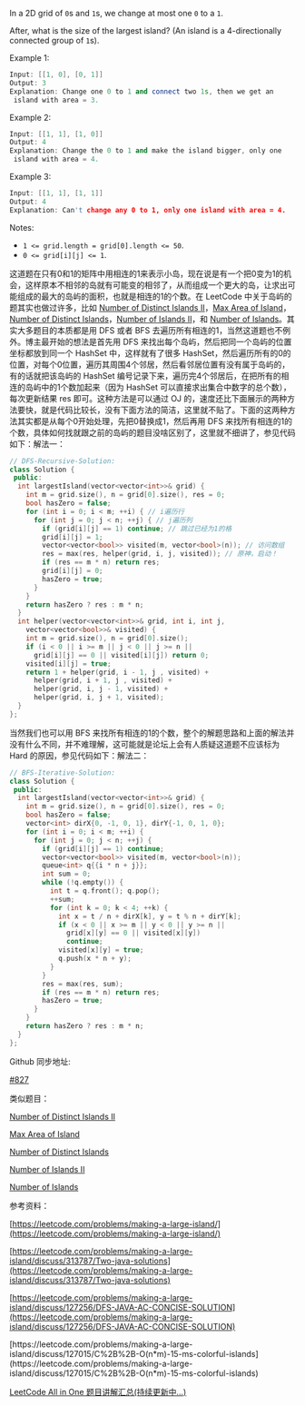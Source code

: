In a 2D grid of `0`s and `1`s, we change at most one `0` to a `1`.

After, what is the size of the largest island? (An island is a 4-directionally connected group of `1`s).

Example 1:

```cpp
Input: [[1, 0], [0, 1]]
Output: 3
Explanation: Change one 0 to 1 and connect two 1s, then we get an 
 island with area = 3.
```

Example 2:

```cpp
Input: [[1, 1], [1, 0]]
Output: 4
Explanation: Change the 0 to 1 and make the island bigger, only one
 island with area = 4.
```

Example 3:

```cpp
Input: [[1, 1], [1, 1]]
Output: 4
Explanation: Can't change any 0 to 1, only one island with area = 4.
```

Notes:

- `1 <= grid.length = grid[0].length <= 50`.
- `0 <= grid[i][j] <= 1`.

这道题在只有0和1的矩阵中用相连的1来表示小岛，现在说是有一个把0变为1的机会，这样原本不相邻的岛就有可能变的相邻了，从而组成一个更大的岛，让求出可能组成的最大的岛屿的面积，也就是相连的1的个数。在 LeetCode 中关于岛屿的题其实也做过许多，比如 [Number of Distinct Islands II](http://www.cnblogs.com/grandyang/p/8542820.html)，[Max Area of Island](http://www.cnblogs.com/grandyang/p/7712724.html)，[Number of Distinct Islands](http://www.cnblogs.com/grandyang/p/7698778.html)，[Number of Islands II](http://www.cnblogs.com/grandyang/p/5190419.html)，和 [Number of Islands](http://www.cnblogs.com/grandyang/p/4402656.html)。其实大多题目的本质都是用 DFS 或者 BFS 去遍历所有相连的1，当然这道题也不例外。博主最开始的想法是首先用 DFS 来找出每个岛屿，然后把同一个岛屿的位置坐标都放到同一个 HashSet 中，这样就有了很多 HashSet，然后遍历所有的0的位置，对每个0位置，遍历其周围4个邻居，然后看邻居位置有没有属于岛屿的，有的话就把该岛屿的 HashSet 编号记录下来，遍历完4个邻居后，在把所有的相连的岛屿中的1个数加起来（因为 HashSet 可以直接求出集合中数字的总个数），每次更新结果 res 即可。这种方法是可以通过 OJ 的，速度还比下面展示的两种方法要快，就是代码比较长，没有下面方法的简洁，这里就不贴了。下面的这两种方法其实都是从每个0开始处理，先把0替换成1，然后再用 DFS 来找所有相连的1的个数，具体如何找就跟之前的岛屿的题目没啥区别了，这里就不细讲了，参见代码如下：解法一：

```cpp
// DFS-Recursive-Solution:
class Solution {
 public:
  int largestIsland(vector<vector<int>>& grid) {
    int m = grid.size(), n = grid[0].size(), res = 0;
    bool hasZero = false;
    for (int i = 0; i < m; ++i) { // i遍历行
      for (int j = 0; j < n; ++j) { // j遍历列
        if (grid[i][j] == 1) continue; // 跳过已经为1的格
        grid[i][j] = 1;
        vector<vector<bool>> visited(m, vector<bool>(n)); // 访问数组
        res = max(res, helper(grid, i, j, visited)); // 原神，启动！
        if (res == m * n) return res;
        grid[i][j] = 0;
        hasZero = true;
      }
    }
    return hasZero ? res : m * n;
  }
  int helper(vector<vector<int>>& grid, int i, int j,
    vector<vector<bool>>& visited) {
    int m = grid.size(), n = grid[0].size();
    if (i < 0 || i >= m || j < 0 || j >= n ||
      grid[i][j] == 0 || visited[i][j]) return 0;
    visited[i][j] = true;
    return 1 + helper(grid, i - 1, j , visited) +
      helper(grid, i + 1, j , visited) +
      helper(grid, i, j - 1, visited) +
      helper(grid, i, j + 1, visited);
  }
};
```

当然我们也可以用 BFS 来找所有相连的1的个数，整个的解题思路和上面的解法并没有什么不同，并不难理解，这可能就是论坛上会有人质疑这道题不应该标为 Hard 的原因，参见代码如下：解法二：

```cpp
// BFS-Iterative-Solution:
class Solution {
 public:
  int largestIsland(vector<vector<int>>& grid) {
    int m = grid.size(), n = grid[0].size(), res = 0;
    bool hasZero = false;
    vector<int> dirX{0, -1, 0, 1}, dirY{-1, 0, 1, 0};
    for (int i = 0; i < m; ++i) {
      for (int j = 0; j < n; ++j) {
        if (grid[i][j] == 1) continue;
        vector<vector<bool>> visited(m, vector<bool>(n));
        queue<int> q{{i * n + j}};
        int sum = 0;
        while (!q.empty()) {
          int t = q.front(); q.pop();
          ++sum;
          for (int k = 0; k < 4; ++k) {
            int x = t / n + dirX[k], y = t % n + dirY[k];
            if (x < 0 || x >= m || y < 0 || y >= n ||
              grid[x][y] == 0 || visited[x][y])
              continue;
            visited[x][y] = true;
            q.push(x * n + y);
          }
        }
        res = max(res, sum);
        if (res == m * n) return res;
        hasZero = true;
      }
    }
    return hasZero ? res : m * n;
  }
};
```

Github 同步地址:

[#827](https://github.com/grandyang/leetcode/issues/827)

类似题目：

[Number of Distinct Islands II](http://www.cnblogs.com/grandyang/p/8542820.html)

[Max Area of Island](http://www.cnblogs.com/grandyang/p/7712724.html)

[Number of Distinct Islands](http://www.cnblogs.com/grandyang/p/7698778.html)

[Number of Islands II](http://www.cnblogs.com/grandyang/p/5190419.html)

[Number of Islands](http://www.cnblogs.com/grandyang/p/4402656.html)

参考资料：

[https://leetcode.com/problems/making-a-large-island/](https://leetcode.com/problems/making-a-large-island/)

[https://leetcode.com/problems/making-a-large-island/discuss/313787/Two-java-solutions](https://leetcode.com/problems/making-a-large-island/discuss/313787/Two-java-solutions)

[https://leetcode.com/problems/making-a-large-island/discuss/127256/DFS-JAVA-AC-CONCISE-SOLUTION](https://leetcode.com/problems/making-a-large-island/discuss/127256/DFS-JAVA-AC-CONCISE-SOLUTION)

[](https://leetcode.com/problems/making-a-large-island/discuss/127015/C%2B%2B-O(n*m)-15-ms-colorful-islands)[https://leetcode.com/problems/making-a-large-island/discuss/127015/C%2B%2B-O(n*m)-15-ms-colorful-islands](https://leetcode.com/problems/making-a-large-island/discuss/127015/C%2B%2B-O(n*m)-15-ms-colorful-islands)

[LeetCode All in One 题目讲解汇总(持续更新中...)](https://www.cnblogs.com/grandyang/p/4606334.html)